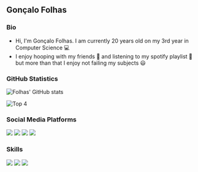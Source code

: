 ## Gonçalo Folhas

### Bio

- Hi, I'm Gonçalo Folhas. I am currently 20 years old on my 3rd year in Computer Science 💻
- I enjoy hooping with my friends 🏀 and listening to my spotify playlist 🎵 but more than that I enjoy not failing my subjects 😃

### GitHub Statistics



![Folhas' GitHub stats](https://github-readme-stats.vercel.app/api?username=GFolhas&show_icons=true&theme=radical)

![Top 4](https://github-readme-stats.vercel.app/api/top-langs/?username=GFolhas&show_icons=true&theme=radical)

### Social Media Platforms

<div style = "display: inline_block">
  <img src = "https://img.shields.io/badge/Discord-7289DA?style=for-the-badge&logo=discord&logoColor=white">
  <img src = "https://img.shields.io/badge/Instagram-E4405F?style=for-the-badge&logo=instagram&logoColor=white">
  <img src = "https://img.shields.io/badge/Twitter-1DA1F2?style=for-the-badge&logo=twitter&logoColor=white">
  <img src = "https://img.shields.io/badge/Spotify-1ED760?&style=for-the-badge&logo=spotify&logoColor=white">
 </div>
 
 ### Skills
 
<div style = "display: inline_block">
  <img src = "https://img.shields.io/badge/Python-3776AB?style=for-the-badge&logo=python&logoColor=white">
  <img src = "https://img.shields.io/badge/Java-ED8B00?style=for-the-badge&logo=java&logoColor=white">
  <img src = "https://img.shields.io/badge/C-00599C?style=for-the-badge&logo=c&logoColor=white">
</div>




